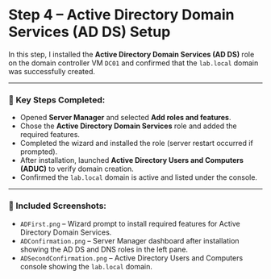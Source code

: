 # Step 4 – Active Directory Domain Services (AD DS) Setup

In this step, I installed the **Active Directory Domain Services (AD DS)** role on the domain controller VM `DC01` and confirmed that the `lab.local` domain was successfully created.

---

### 🔧 Key Steps Completed:

- Opened **Server Manager** and selected **Add roles and features**.
- Chose the **Active Directory Domain Services** role and added the required features.
- Completed the wizard and installed the role (server restart occurred if prompted).
- After installation, launched **Active Directory Users and Computers (ADUC)** to verify domain creation.
- Confirmed the `lab.local` domain is active and listed under the console.

---

### 📸 Included Screenshots:

- `ADFirst.png` – Wizard prompt to install required features for Active Directory Domain Services.
- `ADConfirmation.png` – Server Manager dashboard after installation showing the AD DS and DNS roles in the left pane.
- `ADSecondConfirmation.png` – Active Directory Users and Computers console showing the `lab.local` domain.

